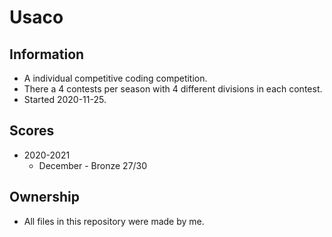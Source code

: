 # Usaco
## Information
- A individual competitive coding competition.
- There a 4 contests per season with 4 different divisions in each contest. 
- Started 2020-11-25.
## Scores
- 2020-2021
  - December - Bronze 27/30
## Ownership
- All files in this repository were made by me.
